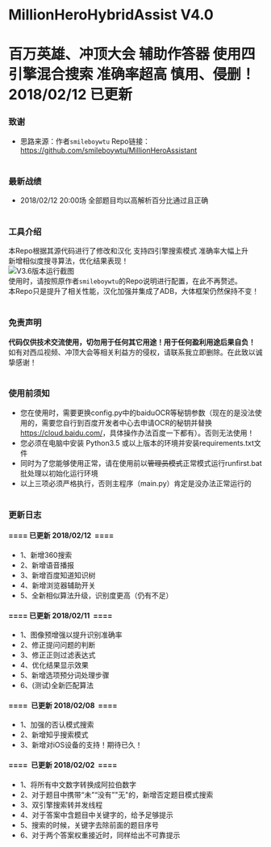 # MillionHeroHybridAssist V4.0
百万英雄、冲顶大会 辅助作答器 使用四引擎混合搜索 准确率超高 慎用、侵删！ 2018/02/12 已更新
====
### 致谢
* 思路来源：作者`smileboywtu` Repo链接：<link>https://github.com/smileboywtu/MillionHeroAssistant</link><br><br>

### 最新战绩
* 2018/02/12 20:00场 全部题目均以高解析百分比通过且正确<br><br>

### 工具介绍
本Repo根据其源代码进行了修改和汉化 支持四引擎搜索模式 准确率大幅上升<br>
新增相似度搜寻算法，优化结果表现！<br>
![V3.6版本运行截图](https://github.com/leyuwei/MillionHeroHybridAssist/blob/master/demo.JPG)<br>
使用时，请按照原作者`smileboywtu`的Repo说明进行配置，在此不再赘述。<br>
本Repo只是提升了相关性能，汉化加强并集成了ADB，大体框架仍然保持不变！<br><br>

### 免责声明
<b>代码仅供技术交流使用，切勿用于任何其它用途！用于任何盈利用途后果自负！</b><br>
如有对西瓜视频、冲顶大会等相关利益方的侵权，请联系我立即删除。在此致以诚挚感谢！<br><br>

### 使用前须知
* 您在使用时，需要更换config.py中的baiduOCR等秘钥参数（现在的是没法使用的，需要您自行到百度开发者中心去申请OCR的秘钥并替换<link>https://cloud.baidu.com/</link>，具体操作办法百度一下都有）。否则无法使用！<br>
* 您必须在电脑中安装 Python3.5 或以上版本的环境并安装requirements.txt文件<br>
* 同时为了您能够使用正常，请在使用前以~~管理员模式~~正常模式运行runfirst.bat批处理以初始化运行环境<br>
* 以上三项必须严格执行，否则主程序（main.py）肯定是没办法正常运行的<br><br>

### 更新日志
#### ====  已更新 2018/02/12  ====<br>
* 1、新增360搜索
* 2、新增语音播报
* 3、新增百度知道知识树
* 4、新增浏览器辅助开关
* 5、全新相似算法升级，识别度更高（仍有不足）<br>

#### ====  已更新 2018/02/11  ====<br>
* 1、图像预增强以提升识别准确率
* 2、修正提问问题的判断
* 3、修正正则过滤表达式
* 4、优化结果显示效果
* 5、新增选项预分词处理步骤
* 6、(测试)全新匹配算法<br>

#### ====  已更新 2018/02/08  ====<br>
* 1、加强的否认模式搜索
* 2、新增知乎搜索模式
* 3、新增对iOS设备的支持！期待已久！<br>

#### ====  已更新 2018/02/02  ====<br>
* 1、将所有中文数字转换成阿拉伯数字
* 2、对于题目中携带“未”“没有”"无"的，新增否定题目模式搜索
* 3、双引擎搜索转并发线程
* 4、对于答案中含题目中关键字的，给予足够提示
* 5、搜索的时候，关键字去除前面的题目序号
* 6、对于两个答案权重接近时，同样给出不可靠提示<br>
